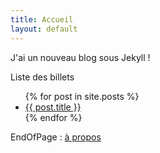 ```yaml
---
title: Accueil
layout: default
---
```


J'ai un nouveau blog sous Jekyll !

Liste des billets

<ul>
  {% for post in site.posts %}
    <li>
      <a href="/blog-test{{ post.url }}">{{ post.title }}</a>
    </li>
  {% endfor %}
</ul>

EndOfPage : [à propos](/blog-test/about/)
